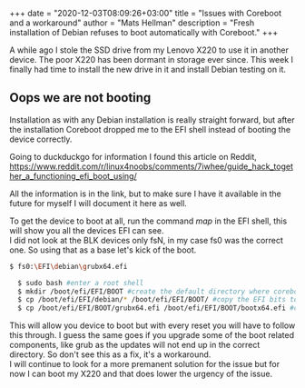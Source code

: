 +++ 
date = "2020-12-03T08:09:26+03:00" 
title = "Issues with Coreboot and a workaround" 
author = "Mats Hellman" 
description = "Fresh installation of Debian refuses to boot automatically with Coreboot." 
+++

A while ago I stole the SSD drive from my Lenovo X220 to use it in another
device. The poor X220 has been dormant in storage ever since. This week I finally
had time to install the new drive in it and install Debian testing on it. 

## Oops we are not booting

Installation as with any Debian installation is really straight forward, but 
after the installation Coreboot dropped me to the EFI shell instead of booting 
the device correctly.  

Going to duckduckgo for information I found this article on Reddit,  
https://www.reddit.com/r/linux4noobs/comments/7iwhee/guide_hack_together_a_functioning_efi_boot_using/  

All the information is in the link, but to make sure I have it available in the future for myself I will document it here as well.  

To get the device to boot at all, run the command *map* in the EFI shell, this will show you all the devices EFI can see.  
I did not look at the BLK devices only fsN, in my case fs0 was the correct one. So using that as a base let's kick of the boot.  

```bash
$ fs0:\EFI\debian\grubx64.efi
```

```bash
  $ sudo bash #enter a root shell
  $ mkdir /boot/efi/EFI/BOOT #create the default directory where coreboot is looking
  $ cp /boot/efi/EFI/debian/* /boot/efi/EFI/BOOT/ #copy the EFI bits to the directory
  $ cp /boot/efi/EFI/BOOT/grubx64.efi /boot/efi/EFI/BOOT/bootx64.efi #copy or rename efi file to bootx64 instead of grubx.
```

This will allow you device to boot but with every reset you will have to follow this through. I guess the same goes if you upgrade some of the boot related components, like grub as the updates will not end up in the correct directory. So don't see this as a fix, it's a workaround.  
I will continue to look for a more premanent solution for the issue but for now I can boot my X220 and that does lower the urgency of the issue.  
